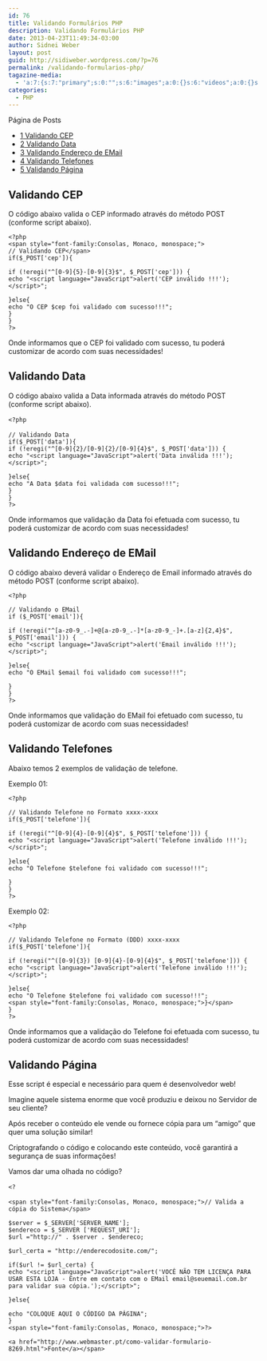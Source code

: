 ```yaml
---
id: 76
title: Validando Formulários PHP
description: Validando Formulários PHP
date: 2013-04-23T11:49:34-03:00
author: Sidnei Weber
layout: post
guid: http://sidiweber.wordpress.com/?p=76
permalink: /validando-formularios-php/
tagazine-media:
  - 'a:7:{s:7:"primary";s:0:"";s:6:"images";a:0:{}s:6:"videos";a:0:{}s:11:"image_count";i:0;s:6:"author";s:6:"469294";s:7:"blog_id";s:8:"13481587";s:9:"mod_stamp";s:19:"2013-04-23 11:51:37";}'
categories:
  - PHP
---
```

<div id="toc_container" class="no_bullets">
  <p class="toc_title">
    P&aacute;gina de Posts
  </p>
  
  <ul class="toc_list">
    <li>
      <a href="#Validando_CEP"><span class="toc_number toc_depth_1">1</span> Validando CEP</a>
    </li>
    <li>
      <a href="#Validando_Data"><span class="toc_number toc_depth_1">2</span> Validando Data</a>
    </li>
    <li>
      <a href="#Validando_Endereco_de_EMail"><span class="toc_number toc_depth_1">3</span> Validando Endereço de EMail</a>
    </li>
    <li>
      <a href="#Validando_Telefones"><span class="toc_number toc_depth_1">4</span> Validando Telefones</a>
    </li>
    <li>
      <a href="#Validando_Pagina"><span class="toc_number toc_depth_1">5</span> Validando Página</a>
    </li>
  </ul>
</div>

## <span id="Validando_CEP">Validando CEP</span>

O código abaixo valida o CEP informado através do método POST (conforme script abaixo).

    
    <?php
    <span style="font-family:Consolas, Monaco, monospace;">
    // Validando CEP</span>
    if($_POST['cep']){
    
    if (!eregi("^[0-9]{5}-[0-9]{3}$", $_POST['cep'])) {
    echo "<script language="JavaScript">alert('CEP inválido !!!');</script>";
    
    }else{
    echo "O CEP $cep foi validado com sucesso!!!";
    }
    }
    ?>
    

Onde informamos que o CEP foi validado com sucesso, tu poderá customizar de acordo com suas necessidades!

## <span id="Validando_Data">Validando Data</span>

O código abaixo valida a Data informada através do método POST (conforme script abaixo).

<span style="font-family:Consolas, Monaco, monospace;font-size:12px;line-height:18px;"><?php</span>

    // Validando Data
    if($_POST['data']){
    if (!eregi("^[0-9]{2}/[0-9]{2}/[0-9]{4}$", $_POST['data'])) {
    echo "<script language="JavaScript">alert('Data inválida !!!');</script>";
    
    }else{
    echo "A Data $data foi validada com sucesso!!!";
    }
    }
    ?>
    

Onde informamos que validação da Data foi efetuada com sucesso, tu poderá customizar de acordo com suas necessidades!

## <span id="Validando_Endereco_de_EMail">Validando Endereço de EMail</span>

O código abaixo deverá validar o Endereço de Email informado através do método POST (conforme script abaixo).

    
    <?php
    
    // Validando o EMail
    if ($_POST['email']){
    
    if (!eregi("^[a-z0-9_.-]+@[a-z0-9_.-]*[a-z0-9_-]+.[a-z]{2,4}$", $_POST['email'])) {
    echo "<script language="JavaScript">alert('Email inválido !!!');</script>";
    
    }else{
    echo "O EMail $email foi validado com sucesso!!!";
    
    }
    }
    ?>
    

Onde informamos que validação do EMail foi efetuado com sucesso, tu poderá customizar de acordo com suas necessidades!

## <span id="Validando_Telefones">Validando Telefones</span>

Abaixo temos 2 exemplos de validação de telefone.

Exemplo 01:

    
    <?php
    
    // Validando Telefone no Formato xxxx-xxxx
    if($_POST['telefone']){
    
    if (!eregi("^[0-9]{4}-[0-9]{4}$", $_POST['telefone'])) {
    echo "<script language="JavaScript">alert('Telefone inválido !!!');</script>";
    
    }else{
    echo "O Telefone $telefone foi validado com sucesso!!!";
    
    }
    }
    ?>
    

Exemplo 02:

    
    <?php
    
    // Validando Telefone no Formato (DDD) xxxx-xxxx
    if($_POST['telefone']){
    
    if (!eregi("^([0-9]{3}) [0-9]{4}-[0-9]{4}$", $_POST['telefone'])) {
    echo "<script language="JavaScript">alert('Telefone inválido !!!');</script>";
    
    }else{
    echo "O Telefone $telefone foi validado com sucesso!!!";
    <span style="font-family:Consolas, Monaco, monospace;">}</span>
    }
    ?>
    

Onde informamos que a validação do Telefone foi efetuada com sucesso, tu poderá customizar de acordo com suas necessidades!

## <span id="Validando_Pagina">Validando Página</span>

Esse script é especial e necessário para quem é desenvolvedor web!

Imagine aquele sistema enorme que você produziu e deixou no Servidor de seu cliente?

Após receber o conteúdo ele vende ou fornece cópia para um “amigo” que quer uma solução similar!

Criptografando o código e colocando este conteúdo, você garantirá a segurança de suas informações!

Vamos dar uma olhada no código?

<span style="font-family:Consolas, Monaco, monospace;font-size:12px;line-height:18px;"><?</span>

    <span style="font-family:Consolas, Monaco, monospace;">// Valida a cópia do Sistema</span>
    
    $server = $_SERVER['SERVER_NAME'];
    $endereco = $_SERVER ['REQUEST_URI'];
    $url ="http://" . $server . $endereco;
    
    $url_certa = "http://enderecodosite.com/";
    
    if($url != $url_certa) {
    echo "<script language="JavaScript">alert('VOCÊ NÃO TEM LICENÇA PARA USAR ESTA LOJA - Entre em contato com o EMail email@seuemail.com.br para validar sua cópia.');</script>";
    
    }else{
    
    echo "COLOQUE AQUI O CÓDIGO DA PÁGINA";
    }
    <span style="font-family:Consolas, Monaco, monospace;">?>
    
    <a href="http://www.webmaster.pt/como-validar-formulario-8269.html">Fonte</a></span>